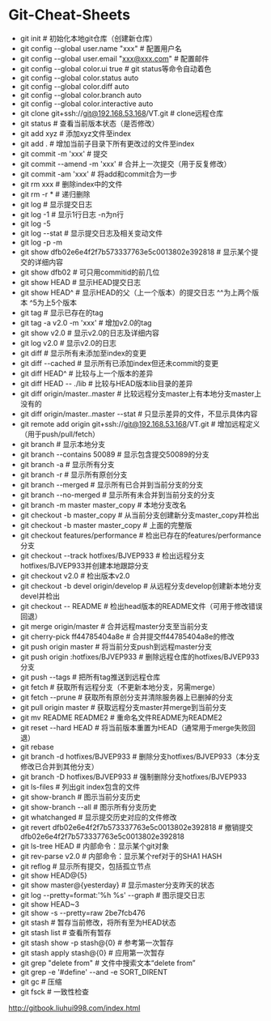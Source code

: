 # Git-Cheat-Sheets
- git init                                                  # 初始化本地git仓库（创建新仓库） 
- git config --global user.name "xxx"                       # 配置用户名 
- git config --global user.email "xxx@xxx.com"              # 配置邮件 
- git config --global color.ui true                         # git status等命令自动着色 
- git config --global color.status auto 
- git config --global color.diff auto 
- git config --global color.branch auto 
- git config --global color.interactive auto 
- git clone git+ssh://git@192.168.53.168/VT.git             # clone远程仓库 
- git status                                                # 查看当前版本状态（是否修改） 
- git add xyz                                               # 添加xyz文件至index 
- git add .                                                 # 增加当前子目录下所有更改过的文件至index 
- git commit -m 'xxx'                                       # 提交 
- git commit --amend -m 'xxx'                               # 合并上一次提交（用于反复修改） 
- git commit -am 'xxx'                                      # 将add和commit合为一步 
- git rm xxx                                                # 删除index中的文件 
- git rm -r *                                               # 递归删除 
- git log                                                   # 显示提交日志 
- git log -1                                                # 显示1行日志 -n为n行 
- git log -5
- git log --stat                                            # 显示提交日志及相关变动文件 
- git log -p -m 
- git show dfb02e6e4f2f7b573337763e5c0013802e392818         # 显示某个提交的详细内容 
- git show dfb02                                            # 可只用commitid的前几位 
- git show HEAD                                             # 显示HEAD提交日志 
- git show HEAD^                                            # 显示HEAD的父（上一个版本）的提交日志 ^^为上两个版本 ^5为上5个版本 
- git tag                                                   # 显示已存在的tag 
- git tag -a v2.0 -m 'xxx'                                  # 增加v2.0的tag 
- git show v2.0                                             # 显示v2.0的日志及详细内容 
- git log v2.0                                              # 显示v2.0的日志 
- git diff                                                  # 显示所有未添加至index的变更 
- git diff --cached                                         # 显示所有已添加index但还未commit的变更 
- git diff HEAD^                                            # 比较与上一个版本的差异 
- git diff HEAD -- ./lib                                    # 比较与HEAD版本lib目录的差异 
- git diff origin/master..master                            # 比较远程分支master上有本地分支master上没有的 
- git diff origin/master..master --stat                     # 只显示差异的文件，不显示具体内容 
- git remote add origin git+ssh://git@192.168.53.168/VT.git # 增加远程定义（用于push/pull/fetch） 
- git branch                                                # 显示本地分支 
- git branch --contains 50089                               # 显示包含提交50089的分支 
- git branch -a                                             # 显示所有分支 
- git branch -r                                             # 显示所有原创分支 
- git branch --merged                                       # 显示所有已合并到当前分支的分支 
- git branch --no-merged                                    # 显示所有未合并到当前分支的分支 
- git branch -m master master_copy                          # 本地分支改名 
- git checkout -b master_copy                               # 从当前分支创建新分支master_copy并检出 
- git checkout -b master master_copy                        # 上面的完整版 
- git checkout features/performance                         # 检出已存在的features/performance分支 
- git checkout --track hotfixes/BJVEP933                    # 检出远程分支hotfixes/BJVEP933并创建本地跟踪分支 
- git checkout v2.0                                         # 检出版本v2.0
- git checkout -b devel origin/develop                      # 从远程分支develop创建新本地分支devel并检出 
- git checkout -- README                                    # 检出head版本的README文件（可用于修改错误回退） 
- git merge origin/master                                   # 合并远程master分支至当前分支 
- git cherry-pick ff44785404a8e                             # 合并提交ff44785404a8e的修改 
- git push origin master                                    # 将当前分支push到远程master分支 
- git push origin :hotfixes/BJVEP933                        # 删除远程仓库的hotfixes/BJVEP933分支 
- git push --tags                                           # 把所有tag推送到远程仓库 
- git fetch                                                 # 获取所有远程分支（不更新本地分支，另需merge） 
- git fetch --prune                                         # 获取所有原创分支并清除服务器上已删掉的分支 
- git pull origin master                                    # 获取远程分支master并merge到当前分支 
- git mv README README2                                     # 重命名文件README为README2 
- git reset --hard HEAD                                     # 将当前版本重置为HEAD（通常用于merge失败回退） 
- git rebase 
- git branch -d hotfixes/BJVEP933                           # 删除分支hotfixes/BJVEP933（本分支修改已合并到其他分支） 
- git branch -D hotfixes/BJVEP933                           # 强制删除分支hotfixes/BJVEP933 
- git ls-files                                              # 列出git index包含的文件 
- git show-branch                                           # 图示当前分支历史 
- git show-branch --all                                     # 图示所有分支历史 
- git whatchanged                                           # 显示提交历史对应的文件修改 
- git revert dfb02e6e4f2f7b573337763e5c0013802e392818       # 撤销提交dfb02e6e4f2f7b573337763e5c0013802e392818 
- git ls-tree HEAD                                          # 内部命令：显示某个git对象 
- git rev-parse v2.0                                        # 内部命令：显示某个ref对于的SHA1 HASH 
- git reflog                                                # 显示所有提交，包括孤立节点 
- git show HEAD@{5} 
- git show master@{yesterday}                               # 显示master分支昨天的状态 
- git log --pretty=format:'%h %s' --graph                   # 图示提交日志 
- git show HEAD~3
- git show -s --pretty=raw 2be7fcb476 
- git stash                                                 # 暂存当前修改，将所有至为HEAD状态 
- git stash list                                            # 查看所有暂存 
- git stash show -p stash@{0}                               # 参考第一次暂存 
- git stash apply stash@{0}                                 # 应用第一次暂存 
- git grep "delete from"                                    # 文件中搜索文本“delete from” 
- git grep -e '#define' --and -e SORT_DIRENT 
- git gc                                                    # 压缩
- git fsck                                                  # 一致性检查

http://gitbook.liuhui998.com/index.html
